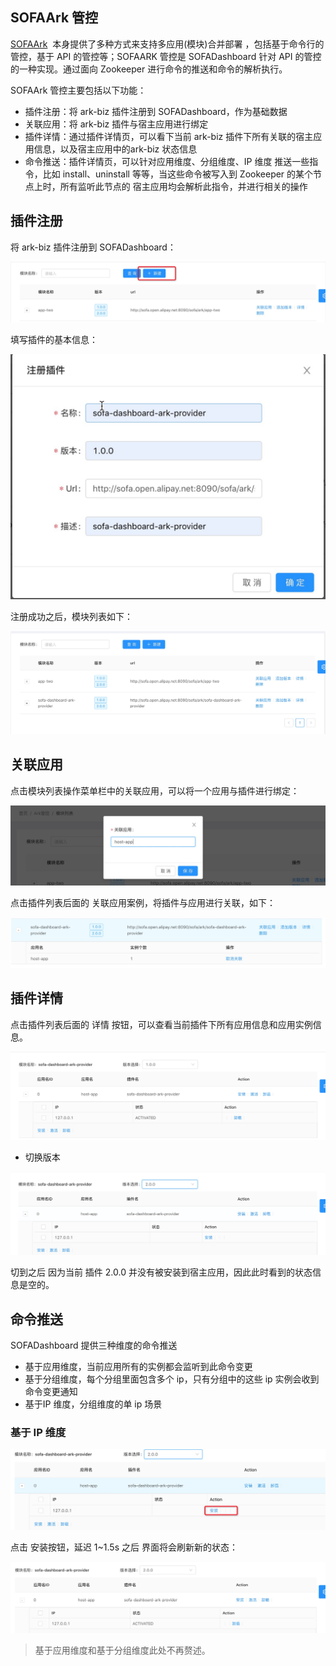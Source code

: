 ## SOFAArk 管控

[SOFAArk](https://www.sofastack.tech/sofa-boot/docs/sofa-ark-readme)  本身提供了多种方式来支持多应用(模块)合并部署 ，包括基于命令行的管控，基于 API 的管控等；SOFAARK 管控是 SOFADashboard 针对 API 的管控的一种实现。通过面向 Zookeeper 进行命令的推送和命令的解析执行。

SOFAArk 管控主要包括以下功能：

* 插件注册：将 ark-biz 插件注册到 SOFADashboard，作为基础数据
* 关联应用：将 ark-biz 插件与宿主应用进行绑定
* 插件详情：通过插件详情页，可以看下当前 ark-biz 插件下所有关联的宿主应用信息，以及宿主应用中的ark-biz 状态信息
* 命令推送：插件详情页，可以针对应用维度、分组维度、IP 维度 推送一些指令，比如 install、uninstall 等等，当这些命令被写入到 Zookeeper 的某个节点上时，所有监听此节点的 宿主应用均会解析此指令，并进行相关的操作

## 插件注册

将 ark-biz 插件注册到 SOFADashboard：

![ark-console.png](./resources/ark-console.png)

填写插件的基本信息：

![image.png](./resources/ark-registry.png)

注册成功之后，模块列表如下：

![image.png](./resources/ark-registry-success.png)

## 关联应用

点击模块列表操作菜单栏中的关联应用，可以将一个应用与插件进行绑定：

![image.png](./resources/ark-relation-app.png)

点击插件列表后面的 关联应用案例，将插件与应用进行关联，如下：

![image.png](./resources/ark-relation-success.png)

## 插件详情

点击插件列表后面的 详情 按钮，可以查看当前插件下所有应用信息和应用实例信息。

![image.png](./resources/ark-plugin-detail-one.png)

* 切换版本

![image.png](./resources/ark-plugin-detail-two.png)

切到之后 因为当前 插件 2.0.0 并没有被安装到宿主应用，因此此时看到的状态信息是空的。

## 命令推送

SOFADashboard 提供三种维度的命令推送

* 基于应用维度，当前应用所有的实例都会监听到此命令变更
* 基于分组维度，每个分组里面包含多个 ip，只有分组中的这些 ip 实例会收到命令变更通知
* 基于IP 维度，分组维度的单 ip 场景

### 基于 IP 维度

![image.png](./resources/ark-command-push.png)

点击 安装按钮，延迟 1~1.5s 之后 界面将会刷新新的状态：

![image.png](./resources/ark-command-push-result.png)

> 基于应用维度和基于分组维度此处不再赘述。

